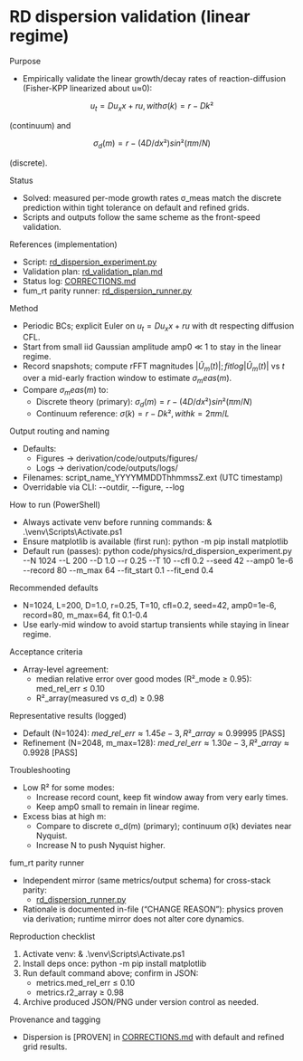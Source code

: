 # RD dispersion validation (linear regime)

Purpose

- Empirically validate the linear growth/decay rates of reaction-diffusion (Fisher-KPP linearized about u≈0):
  
$$
u_t = D u_xx + r u, with σ(k) = r - D k²
$$

(continuum) and

$$
σ_d(m) = r - (4D/dx²) sin²(π m/N)
$$

(discrete).

Status

- Solved: measured per-mode growth rates σ_meas match the discrete prediction within tight tolerance on default and refined grids.
- Scripts and outputs follow the same scheme as the front-speed validation.

References (implementation)

- Script: [rd_dispersion_experiment.py](code/physics/rd_dispersion_experiment.py:1)
- Validation plan: [rd_validation_plan.md](rd_validation_plan.md:1)
- Status log: [CORRECTIONS.md](CORRECTIONS.md:1)
- fum_rt parity runner: [rd_dispersion_runner.py](Prometheus_VDM/fum_rt/physics/rd_dispersion_runner.py:1)

Method

- Periodic BCs; explicit Euler on $u_t = D u_xx + r u$ with dt respecting diffusion CFL.
- Start from small iid Gaussian amplitude amp0 ≪ 1 to stay in the linear regime.
- Record snapshots; compute rFFT magnitudes $|Û_m(t)|; fit log|Û_m(t)|$ vs $t$ over a mid-early fraction window to estimate $σ_meas(m)$.
- Compare $σ_meas(m)$ to:
  - Discrete theory (primary): $σ_d(m) = r - (4D/dx²) sin²(π m/N)$
  - Continuum reference: $σ(k) = r - D k², with k = 2π m / L$

Output routing and naming

- Defaults:
  - Figures → derivation/code/outputs/figures/
  - Logs → derivation/code/outputs/logs/
- Filenames: script_name_YYYYMMDDThhmmssZ.ext (UTC timestamp)
- Overridable via CLI: --outdir, --figure, --log

How to run (PowerShell)

- Always activate venv before running commands:
  & .\venv\Scripts\Activate.ps1
- Ensure matplotlib is available (first run):
  python -m pip install matplotlib
- Default run (passes):
  python code/physics/rd_dispersion_experiment.py --N 1024 --L 200 --D 1.0 --r 0.25 --T 10 --cfl 0.2 --seed 42 --amp0 1e-6 --record 80 --m_max 64 --fit_start 0.1 --fit_end 0.4

Recommended defaults

- N=1024, L=200, D=1.0, r=0.25, T=10, cfl=0.2, seed=42, amp0=1e-6, record=80, m_max=64, fit 0.1-0.4
- Use early-mid window to avoid startup transients while staying in linear regime.

Acceptance criteria

- Array-level agreement:
  - median relative error over good modes (R²_mode ≥ 0.95): med_rel_err ≤ 0.10
  - R²_array(measured vs σ_d) ≥ 0.98

Representative results (logged)

- Default (N=1024): $med\_rel\_err ≈ 1.45e-3, R²\_array ≈ 0.99995$ [PASS]
- Refinement (N=2048, m_max=128): $med\_rel\_err ≈ 1.30e-3, R²\_array ≈ 0.9928$ [PASS]

Troubleshooting

- Low R² for some modes:
  - Increase record count, keep fit window away from very early times.
  - Keep amp0 small to remain in linear regime.
- Excess bias at high m:
  - Compare to discrete σ_d(m) (primary); continuum σ(k) deviates near Nyquist.
  - Increase N to push Nyquist higher.

fum_rt parity runner

- Independent mirror (same metrics/output schema) for cross-stack parity:
  - [rd_dispersion_runner.py](Prometheus_VDM/fum_rt/physics/rd_dispersion_runner.py:1)
- Rationale is documented in-file (“CHANGE REASON”): physics proven via derivation; runtime mirror does not alter core dynamics.

Reproduction checklist

1) Activate venv: & .\venv\Scripts\Activate.ps1
2) Install deps once: python -m pip install matplotlib
3) Run default command above; confirm in JSON:
   - metrics.med_rel_err ≤ 0.10
   - metrics.r2_array ≥ 0.98
4) Archive produced JSON/PNG under version control as needed.

Provenance and tagging

- Dispersion is [PROVEN] in [CORRECTIONS.md](CORRECTIONS.md:1) with default and refined grid results.
